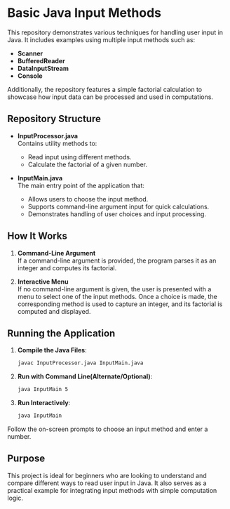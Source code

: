 # Basic Java Input Methods

This repository demonstrates various techniques for handling user input in Java. It includes examples using multiple input methods such as:

- **Scanner**
- **BufferedReader**
- **DataInputStream**
- **Console**

Additionally, the repository features a simple factorial calculation to showcase how input data can be processed and used in computations.

## Repository Structure

- **InputProcessor.java**  
  Contains utility methods to:
  - Read input using different methods.
  - Calculate the factorial of a given number.

- **InputMain.java**  
  The main entry point of the application that:
  - Allows users to choose the input method.
  - Supports command-line argument input for quick calculations.
  - Demonstrates handling of user choices and input processing.

## How It Works

1. **Command-Line Argument**  
   If a command-line argument is provided, the program parses it as an integer and computes its factorial.

2. **Interactive Menu**  
   If no command-line argument is given, the user is presented with a menu to select one of the input methods. Once a choice is made, the corresponding method is used to capture an integer, and its factorial is computed and displayed.

## Running the Application

1. **Compile the Java Files**:
   ```bash
   javac InputProcessor.java InputMain.java
2. **Run with Command Line(Alternate/Optional)**:
   ```bash
   java InputMain 5
3. **Run Interactively**:
   ```bash
   java InputMain
Follow the on-screen prompts to choose an input method and enter a number.

## Purpose

This project is ideal for beginners who are looking to understand and compare different ways to read user input in Java. It also serves as a practical example for integrating input methods with simple computation logic.
